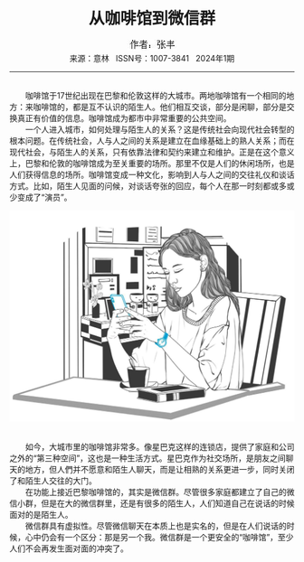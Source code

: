 # <center>从咖啡馆到微信群</center>

<div align=center><img src="https://raw.githubusercontent.com/leaguecn/magazines/main/img_authors/%25d7%25f7%25d5%25df%25a3%25ba%25d5%25c5%25b7%25e1.jpg"></div>

<center>来源：意林   ISSN号：1007-3841   2024年1期</center>

* * *

<br>　　咖啡馆于17世纪出现在巴黎和伦敦这样的大城市。两地咖啡馆有一个相同的地方：来咖啡馆的，都是互不认识的陌生人。他们相互交谈，部分是闲聊，部分是交换真正有价值的信息。咖啡馆成为都市中非常重要的公共空间。  
　　一个人进入城市，如何处理与陌生人的关系？这是传统社会向现代社会转型的根本问题。在传统社会，人与人之间的关系是建立在血缘基础上的熟人关系；而在现代社会，与陌生人的关系，只有依靠法律和契约来建立和维护。正是在这个意义上，巴黎和伦敦的咖啡馆成为至关重要的场所。那里不仅是人们的休闲场所，也是人们获得信息的场所。咖啡馆变成一种文化，影响到人与人之间的交往礼仪和谈话方式。比如，陌生人见面的问候，对谈话夸张的回应，每个人在那一时刻都或多或少变成了“演员”。

![](https://raw.githubusercontent.com/leaguecn/magazines/main/img/yili20240128-1-l.jpg)

  
<br>　　如今，大城市里的咖啡馆非常多。像星巴克这样的连锁店，提供了家庭和公司之外的“第三种空间”，这也是一种生活方式。星巴克作为社交场所，是朋友之间聊天的地方，但人們并不愿意和陌生人聊天，而是让相熟的关系更进一步，同时关闭了和陌生人交往的大门。  
　　在功能上接近巴黎咖啡馆的，其实是微信群。尽管很多家庭都建立了自己的微信小群，但是在大的微信群里，还是有很多的陌生人，人们知道自己在说话的时候面对的是陌生人。  
　　微信群具有虚拟性。尽管微信聊天在本质上也是实名的，但是在人们说话的时候，心中仍会有一个区分：那是另一个我。微信群是一个更安全的“咖啡馆”，至少人们不会再发生面对面的冲突了。
